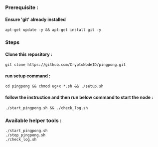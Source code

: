### Prerequisite :
#### Ensure 'git' already installed
    apt-get update -y && apt-get install git -y
### Steps
#### Clone this repository :
    git clone https://github.com/CryptoNodeID/pingpong.git
#### run setup command : 
    cd pingpong && chmod ug+x *.sh && ./setup.sh
#### follow the instruction and then run below command to start the node :
    ./start_pingpong.sh && ./check_log.sh
### Available helper tools :
    ./start_pingpong.sh
    ./stop_pingpong.sh
    ./check_log.sh